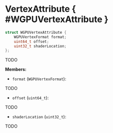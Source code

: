 

# VertexAttribute { #WGPUVertexAttribute }

```C
struct WGPUVertexAttribute {
    WGPUVertexFormat format;
    uint64_t offset;
    uint32_t shaderLocation;
};
```


TODO


**Members:**


 - `format` (`WGPUVertexFormat`):


TODO


 - `offset` (`uint64_t`):


TODO


 - `shaderLocation` (`uint32_t`):


TODO




